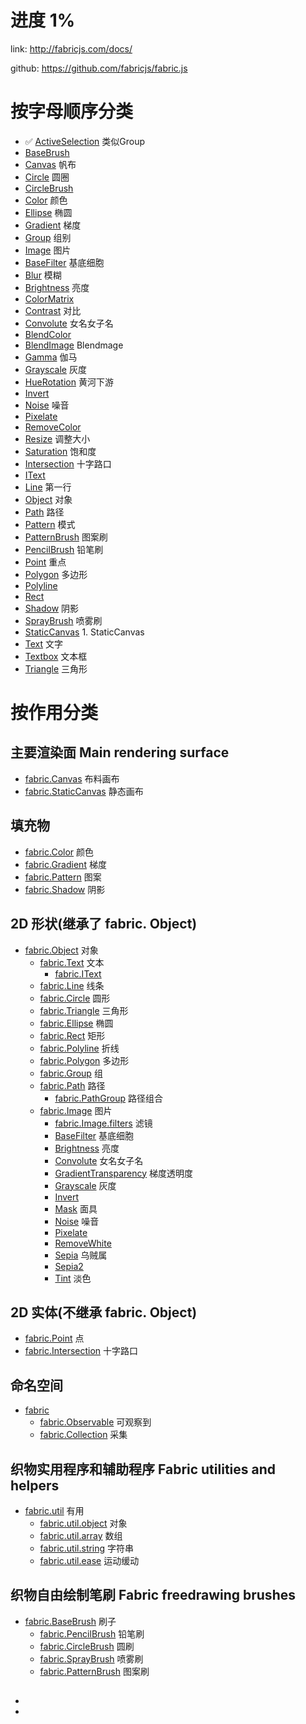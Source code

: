 
# 进度 1%


link: http://fabricjs.com/docs/

github: https://github.com/fabricjs/fabric.js



# 按字母顺序分类

- ✅ [ActiveSelection]() 类似Group
- [BaseBrush]()
- [Canvas]() 帆布
- [Circle]() 圆圈
- [CircleBrush]()
- [Color]() 颜色
- [Ellipse]() 椭圆
- [Gradient]() 梯度
- [Group]() 组别
- [Image]() 图片
- [BaseFilter]() 基底细胞
- [Blur]() 模糊
- [Brightness]() 亮度
- [ColorMatrix]()
- [Contrast]() 对比
- [Convolute]() 女名女子名
- [BlendColor]()
- [BlendImage]() Blendmage
- [Gamma]() 伽马
- [Grayscale]() 灰度
- [HueRotation]() 黄河下游
- [Invert]()
- [Noise]() 噪音
- [Pixelate]()
- [RemoveColor]()
- [Resize]() 调整大小
- [Saturation]() 饱和度
- [Intersection]() 十字路口
- [IText]()
- [Line]() 第一行
- [Object]() 对象
- [Path]() 路径
- [Pattern]() 模式
- [PatternBrush]() 图案刷
- [PencilBrush]() 铅笔刷
- [Point]() 重点
- [Polygon]() 多边形
- [Polyline]()
- [Rect]()
- [Shadow]() 阴影
- [SprayBrush]() 喷雾刷
- [StaticCanvas]() 1. StaticCanvas
- [Text]() 文字
- [Textbox]() 文本框
- [Triangle]() 三角形







# 按作用分类

## 主要渲染面 Main rendering surface
- [fabric.Canvas]() 布料画布
- [fabric.StaticCanvas]()  静态画布

## 填充物
- [fabric.Color]() 颜色
- [fabric.Gradient]() 梯度
- [fabric.Pattern]() 图案
- [fabric.Shadow]() 阴影

## 2D 形状(继承了 fabric. Object)

- [fabric.Object]() 对象
    - [fabric.Text]() 文本
        - [fabric.IText]()
    - [fabric.Line]() 线条
    - [fabric.Circle]() 圆形
    - [fabric.Triangle]() 三角形
    - [fabric.Ellipse]() 椭圆
    - [fabric.Rect]() 矩形
    - [fabric.Polyline]() 折线
    - [fabric.Polygon]() 多边形
    - [fabric.Group]() 组
    - [fabric.Path]() 路径
        - [fabric.PathGroup]() 路径组合 
    - [fabric.Image]() 图片
        - [fabric.Image.filters]() 滤镜
        - [BaseFilter]() 基底细胞
        - [Brightness]() 亮度
        - [Convolute]() 女名女子名
        - [GradientTransparency]() 梯度透明度
        - [Grayscale]() 灰度
        - [Invert]()
        - [Mask]() 面具
        - [Noise]() 噪音
        - [Pixelate]()
        - [RemoveWhite]()
        - [Sepia]() 乌贼属
        - [Sepia2]()
        - [Tint]() 淡色


## 2D 实体(不继承 fabric. Object)
- [fabric.Point]() 点
- [fabric.Intersection]() 十字路口

## 命名空间
- [fabric]()
    - [fabric.Observable]() 可观察到
    - [fabric.Collection]() 采集

## 织物实用程序和辅助程序 Fabric utilities and helpers
- [fabric.util]() 有用
    - [fabric.util.object]() 对象
    - [fabric.util.array]() 数组
    - [fabric.util.string]() 字符串
    - [fabric.util.ease]() 运动缓动

## 织物自由绘制笔刷 Fabric freedrawing brushes
- [fabric.BaseBrush]() 刷子
    - [fabric.PencilBrush]() 铅笔刷
    - [fabric.CircleBrush]() 圆刷
    - [fabric.SprayBrush]() 喷雾刷 
    - [fabric.PatternBrush]() 图案刷

##
- []()
- []()